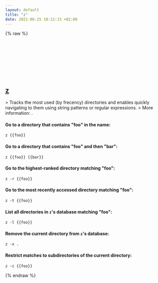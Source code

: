 ```yaml
---
layout: default
title: "z"
date: 2021-06-25 18:12:13 +02:00
---
```

{% raw %}
<h2 id="z">
  <a href="/en/common/z.html">z</a> <a href="#z"><svg class="icon">
    <use href="/assets/images/unicode_sprite.svg#link" />
  </svg></a>
</h2>
> Tracks the most used (by frecency) directories and enables quickly navigating to them using string patterns or regular expressions.
> More information: <https://github.com/rupa/z>.

#### Go to a directory that contains "foo" in the name:
```shell
z {{foo}}
```
#### Go to a directory that contains "foo" and then "bar":
```shell
z {{foo}} {{bar}}
```
#### Go to the highest-ranked directory matching "foo":
```shell
z -r {{foo}}
```
#### Go to the most recently accessed directory matching "foo":
```shell
z -t {{foo}}
```
#### List all directories in `z`'s database matching "foo":
```shell
z -l {{foo}}
```
#### Remove the current directory from `z`'s database:
```shell
z -x .
```
#### Restrict matches to subdirectories of the current directory:
```shell
z -c {{foo}}
```
{% endraw %}